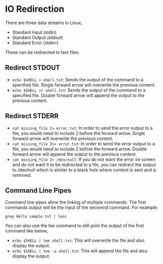# IO Redirection
There are three data streams in Linux;
- Standard Input (stdin)
- Standard Output (stdout)
- Standard Error (stderr)

These can be redirected to text files.

## Redirect STDOUT
- `echo $SHELL > shell.txt`: Sends the output of the command to a specified file. Single forward arrow will overwrite the previous content.
- `echo $SHELL >> shell.txt`: Sends the output of the command to a specified file. Double forward arrow will append the output to the previous content.

## Redirect STDERR
- `cat missing_file 2> error.txt`: In order to send the error output to a file, you would need to include 2 before the forward arrow. Single forward arrow will overwrite the previous content.
- `cat missing_file 2>> error.txt`: In order to send the error output to a file, you would need to include 2 before the forward arrow. Double forward arrow will append the output to the previous content.
- `cat missing_file 2> /dev/null`: If you do not want the error on screen and do not want it to be redirected to a file, you can redirect the output to /dev/null which is similar to a black hole where content is sent and is removed.

## Command Line Pipes
Command line pipes allow the linking of multiple commands. The first commands output will be the input of the secomnd command. For example;

`grep Hello sample.txt | less`

You can also use the tee command to still print the output of the first command like below;

- `echo $SHELL | tee shell.txt`: This will overwrite the file and also display the output.
- `echo $SHELL | tee -a shell.txt`: This will append the file and also display the output.